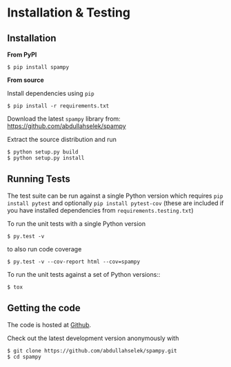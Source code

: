 # Installation & Testing

## Installation

**From PyPI**

    $ pip install spampy

**From source**

Install dependencies using `pip`

```console
$ pip install -r requirements.txt
```

Download the latest `spampy` library from: https://github.com/abdullahselek/spampy

Extract the source distribution and run

```console
$ python setup.py build
$ python setup.py install
```

## Running Tests

The test suite can be run against a single Python version which requires `pip install pytest` and optionally `pip install pytest-cov` (these are included if you have installed dependencies from `requirements.testing.txt`)

To run the unit tests with a single Python version

```console
$ py.test -v
```

to also run code coverage

```console
$ py.test -v --cov-report html --cov=spampy
```

To run the unit tests against a set of Python versions::

```console
$ tox
```

## Getting the code

The code is hosted at [Github](https://github.com/abdullahselek/spampy).

Check out the latest development version anonymously with

```console
$ git clone https://github.com/abdullahselek/spampy.git
$ cd spampy
```

